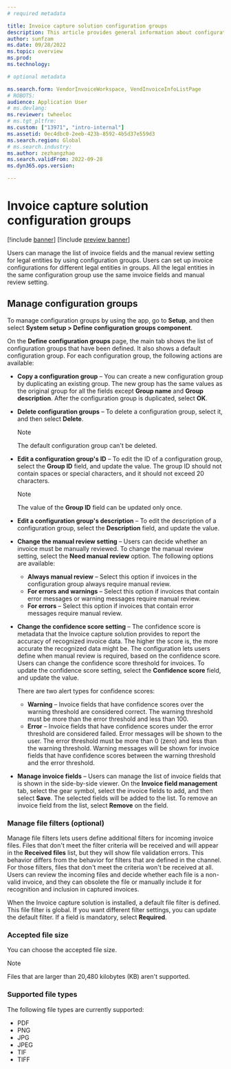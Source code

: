 ```yaml
---
# required metadata

title: Invoice capture solution configuration groups
description: This article provides general information about configuration groups in the Invoice capture solution.
author: sunfzam
ms.date: 09/28/2022
ms.topic: overview
ms.prod: 
ms.technology: 

# optional metadata

ms.search.form: VendorInvoiceWorkspace, VendInvoiceInfoListPage
# ROBOTS: 
audience: Application User
# ms.devlang: 
ms.reviewer: twheeloc
# ms.tgt_pltfrm: 
ms.custom: ["13971", "intro-internal"]
ms.assetid: 0ec4dbc0-2eeb-423b-8592-4b5d37e559d3
ms.search.region: Global
# ms.search.industry: 
ms.author: zezhangzhao
ms.search.validFrom: 2022-09-28
ms.dyn365.ops.version: 

---
```


# Invoice capture solution configuration groups

[!include [banner](../includes/banner.md)]
[!include [preview banner](../includes/preview-banner.md)]

Users can manage the list of invoice fields and the manual review setting for legal entities by using configuration groups. Users can set up invoice configurations for different legal entities in groups. All the legal entities in the same configuration group use the same invoice fields and manual review setting.

## Manage configuration groups

To manage configuration groups by using the app, go to **Setup**, and then select **System setup \> Define configuration groups component**.

On the **Define configuration groups** page, the main tab shows the list of configuration groups that have been defined. It also shows a default configuration group. For each configuration group, the following actions are available:

- **Copy a configuration group** – You can create a new configuration group by duplicating an existing group. The new group has the same values as the original group for all the fields except **Group name** and **Group description**. After the configuration group is duplicated, select **OK**.
- **Delete configuration groups** – To delete a configuration group, select it, and then select **Delete**.

    > [!NOTE]
    > The default configuration group can't be deleted.

- **Edit a configuration group's ID** – To edit the ID of a configuration group, select the **Group ID** field, and update the value. The group ID should not contain spaces or special characters, and it should not exceed 20 characters.

    > [!NOTE]
    > The value of the **Group ID** field can be updated only once.

- **Edit a configuration group's description** – To edit the description of a configuration group, select the **Description** field, and update the value.
- **Change the manual review setting** – Users can decide whether an invoice must be manually reviewed. To change the manual review setting, select the **Need manual review** option. The following options are available:

    - **Always manual review** – Select this option if invoices in the configuration group always require manual review.
    - **For errors and warnings** – Select this option if invoices that contain error messages or warning messages require manual review.
    - **For errors** – Select this option if invoices that contain error messages require manual review.

- **Change the confidence score setting** – The confidence score is metadata that the Invoice capture solution provides to report the accuracy of recognized invoice data. The higher the score is, the more accurate the recognized data might be. The configuration lets users define when manual review is required, based on the confidence score. Users can change the confidence score threshold for invoices. To update the confidence score setting, select the **Confidence score** field, and update the value.

    There are two alert types for confidence scores:

    - **Warning** – Invoice fields that have confidence scores over the warning threshold are considered correct. The warning threshold must be more than the error threshold and less than 100.
    - **Error** – Invoice fields that have confidence scores under the error threshold are considered failed. Error messages will be shown to the user. The error threshold must be more than 0 (zero) and less than the warning threshold. Warning messages will be shown for invoice fields that have confidence scores between the warning threshold and the error threshold.

- **Manage invoice fields** – Users can manage the list of invoice fields that is shown in the side-by-side viewer. On the **Invoice field management** tab, select the gear symbol, select the invoice fields to add, and then select **Save**. The selected fields will be added to the list. To remove an invoice field from the list, select **Remove** on the field.

### Manage file filters (optional)

Manage file filters lets users define additional filters for incoming invoice files. Files that don't meet the filter criteria will be received and will appear in the **Received files** list, but they will show file validation errors. This behavior differs from the behavior for filters that are defined in the channel. For those filters, files that don't meet the criteria won't be received at all. Users can review the incoming files and decide whether each file is a non-valid invoice, and they can obsolete the file or manually include it for recognition and inclusion in captured invoices.

When the Invoice capture solution is installed, a default file filter is defined. This file filter is global. If you want different filter settings, you can update the default filter. If a field is mandatory, select **Required**. 

### Accepted file size

You can choose the accepted file size.

> [!NOTE]
> Files that are larger than 20,480 kilobytes (KB) aren't supported.

### Supported file types

The following file types are currently supported:

- PDF
- PNG
- JPG
- JPEG
- TIF
- TIFF
